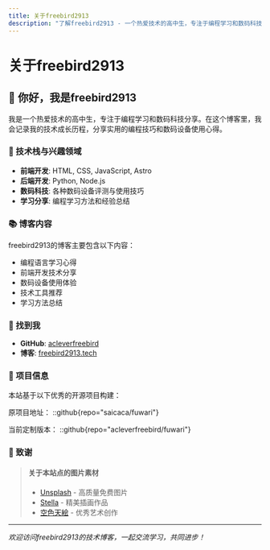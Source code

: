 ```yaml
---
title: 关于freebird2913
description: "了解freebird2913 - 一个热爱技术的高中生，专注于编程学习和数码科技分享"
---
```


# 关于freebird2913

## 👋 你好，我是freebird2913

我是一个热爱技术的高中生，专注于编程学习和数码科技分享。在这个博客里，我会记录我的技术成长历程，分享实用的编程技巧和数码设备使用心得。

### 🚀 技术栈与兴趣领域

- **前端开发**: HTML, CSS, JavaScript, Astro
- **后端开发**: Python, Node.js
- **数码科技**: 各种数码设备评测与使用技巧
- **学习分享**: 编程学习方法和经验总结

### 📚 博客内容

freebird2913的博客主要包含以下内容：
- 编程语言学习心得
- 前端开发技术分享
- 数码设备使用体验
- 技术工具推荐
- 学习方法总结

### 🔗 找到我

- **GitHub**: [acleverfreebird](https://github.com/acleverfreebird)
- **博客**: [freebird2913.tech](https://freebird2913.tech)

### 📖 项目信息

本站基于以下优秀的开源项目构建：

原项目地址：
::github{repo="saicaca/fuwari"}

当前定制版本：
::github{repo="acleverfreebird/fuwari"}

### 🎨 致谢

> #### 关于本站点的图片素材
> - [Unsplash](https://unsplash.com/) - 高质量免费图片
> - [Stella](https://www.pixiv.net/users/93273965) - 精美插画作品
> - [空色天絵](https://www.pixiv.net/users/94714949) - 优秀艺术创作

---

*欢迎访问freebird2913的技术博客，一起交流学习，共同进步！*